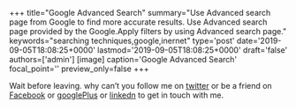 +++
title="Google Advanced Search"
summary="Use Advanced search page from Google to find more accurate results. Use Advanced search page provided by the Google.Apply filters by using Advanced search page."
keywords="searching techniques,google,inernet"
type='post'
date='2019-09-05T18:08:25+0000'
lastmod='2019-09-05T18:08:25+0000'
draft='false'
authors=['admin']
[image]
caption='Google Advanced Search'
focal_point=''
preview_only=false
+++










Wait before leaving.
why can’t you follow me on <a href="https://twitter.com/arungudelli" target="_blank">twitter</a> or be a friend on <a href="https://www.facebook.com/gudelliArun" target="_blank">Facebook</a> or <a href="https://plus.google.com/+ArunkumarGudelli" target="_blank">googlePlus</a> or <a href="https://www.linkedin.com/in/arungudelli/" target="_blank">linkedn</a> to get in touch with me.









